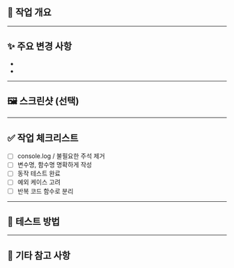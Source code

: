 ## 📌 작업 개요
<!-- 어떤 작업을 했는지 한 줄 요약해주세요 -->

---

## ✨ 주요 변경 사항
<!-- 어떤 기능을 구현/수정했는지 리스트로 작성해주세요 -->
- 
- 

---

## 🖼️ 스크린샷 (선택)
<!-- UI 변경 사항이 있다면 스크린샷, GIF 등을 첨부해주세요 -->

---

## ✅ 작업 체크리스트
- [ ] console.log / 불필요한 주석 제거
- [ ] 변수명, 함수명 명확하게 작성
- [ ] 동작 테스트 완료
- [ ] 예외 케이스 고려
- [ ] 반복 코드 함수로 분리

---

## 📂 테스트 방법
<!-- 어떤 페이지에서, 어떤 액션으로 테스트했는지 구체적으로 작성해주세요 -->

---

## 💬 기타 참고 사항
<!-- 코드 리뷰 시 중점적으로 봐줬으면 하는 부분이나 논의할 점, 고민한 내용 등 -->
